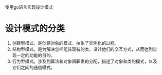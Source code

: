 使用go语言实现设计模式

# 设计模式的分类
1. 创建型模式，是创建对象的模式，抽象了实例化的过程。
2. 结构型模式，是为解决怎样组装现有的类，设计他们的交互方式，从而达到实现一定的功能的目的。
3. 行为型模式，涉及到算法和对象间职责的分配，描述了对象和类的模式，以及它们之间的通信模式。
